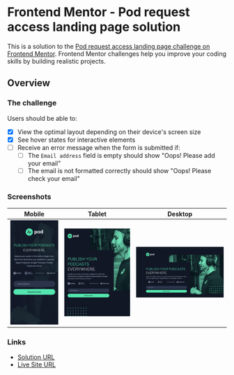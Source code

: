 # Frontend Mentor - Pod request access landing page solution

This is a solution to
the [Pod request access landing page challenge on Frontend Mentor](https://www.frontendmentor.io/challenges/pod-request-access-landing-page-eyTmdkLSG).
Frontend Mentor challenges help you improve your coding skills by building realistic projects.

## Overview

### The challenge

Users should be able to:

- [x] View the optimal layout depending on their device's screen size
- [x] See hover states for interactive elements
- [ ] Receive an error message when the form is submitted if:
    - [ ] The `Email address` field is empty should show "Oops! Please add your email"
    - [ ] The email is not formatted correctly should show "Oops! Please check your email"

### Screenshots

| Mobile                            | Tablet                            | Desktop                            |
|-----------------------------------|-----------------------------------|------------------------------------|
| ![](./docs/screenshot-mobile.png) | ![](./docs/screenshot-tablet.png) | ![](./docs/screenshot-desktop.png) |

### Links

- [Solution URL](https://www.frontendmentor.io/solutions/pod-request-access-with-nextjs-and-tailwind-XeCJKzEJ_y)
- [Live Site URL](https://edrick-pod-request-access.netlify.app/)

